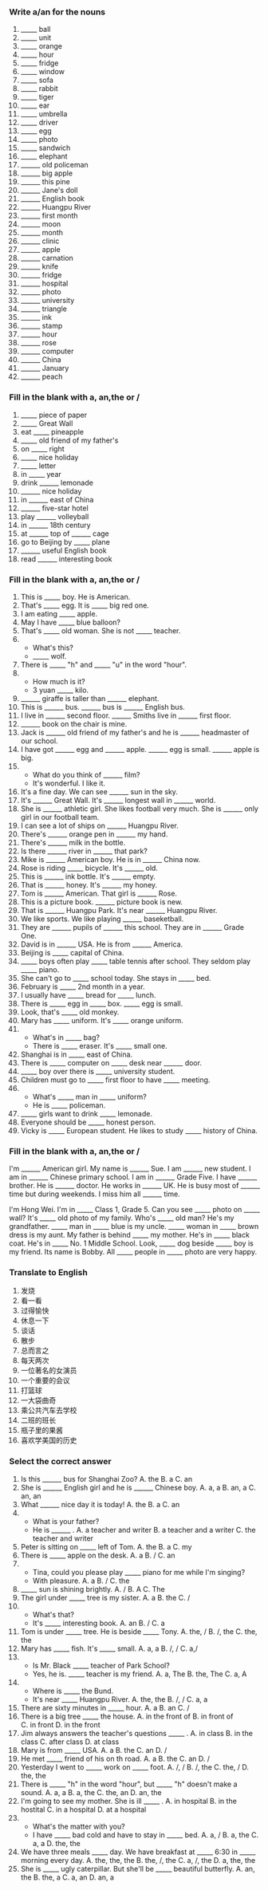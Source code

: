 ### Write a/an for the nouns
1. _____ ball
2. _____ unit
3. _____ orange
4. _____ hour
5. _____ fridge
6. _____ window
7. _____ sofa
8. _____ rabbit
9. _____ tiger
10. _____ ear
11. _____ umbrella
12. _____ driver
13. _____ egg
14. _____ photo
15. _____ sandwich
16. _____ elephant
17. ______ old policeman
18. ______ big apple
19. ______ this pine
20. ______ Jane's doll
21. ______ English book
22. ______ Huangpu River
23. ______ first month
24. ______ moon
25. ______ month
26. ______ clinic
27. ______ apple
28. ______ carnation
29. ______ knife
30. ______ fridge
31. ______ hospital
32. ______ photo
33. ______ university
34. ______ triangle
35. ______ ink
36. ______ stamp
37. ______ hour
38. ______ rose
39. ______ computer
40. ______ China
41. ______ January
42. ______ peach

### Fill in the blank with a, an,the or /
1. _____ piece of paper
2. _____ Great Wall
3. eat _____ pineapple
4. _____ old friend of my father's
5. on _____ right
6. _____ nice holiday
7. _____ letter
8. in _____ year
9. drink ______ lemonade
10. ______ nice holiday
11. in ______ east of China
12. ______ five-star hotel
13. play ______ volleyball
14. in ______ 18th century
15. at ______ top of ______ cage
16. go to Beijing by _____ plane
17. ______ useful English book
18. read ______ interesting book

### Fill in the blank with a, an,the or /
1. This is _____ boy. He is American.
2. That's _____ egg. It is _____ big red one.
3. I am eating _____ apple.
4. May I have _____ blue balloon?
5. That's _____ old woman. She is not _____ teacher.
6. - What's this?
   - _____ wolf.
7. There is _____ "h" and _____ "u" in the word "hour".
8. - How much is it?
   - 3 yuan _____ kilo.
9. ______ giraffe is taller than ______ elephant.
10. This is ______ bus. ______ bus is ______ English bus.
11. I live in ______ second floor. ______ Smiths live in ______ first floor.
12. ______ book on the chair is mine.
13. Jack is ______ old friend of my father's and he is ______ headmaster of our school.
14. I have got ______ egg and ______ apple. ______ egg is small. ______ apple is big.
15. - What do you think of ______ film?
	 - It's wonderful. I like it.
16. It's a fine day. We can see ______ sun in the sky.
17. It's ______ Great Wall. It's ______ longest wall in ______ world.
18. She is ______ athletic girl. She likes football very much. She is ______ only girl in our football team.
19. I can see a lot of ships on ______ Huangpu River.
20. There's ______ orange pen in ______ my hand.
21. There's ______ milk in the bottle.
22. Is there ______ river in ______ that park?
23. Mike is ______ American boy. He is in ______ China now.
24. Rose is riding _____ bicycle. It's ______ old.
25. This is ______ ink bottle. It's ______ empty.
26. That is ______ honey. It's ______ my honey.
27. Tom is ______ American. That girl is ______ Rose.
28. This is a picture book. ______ picture book is new.
29. That is ______ Huangpu Park. It's near ______ Huangpu River.
30. We like sports. We like playing ______ baseketball.
31. They are ______ pupils of ______ this school. They are in ______ Grade One.
32. David is in ______ USA. He is from ______ America.
33. Beijing is _____ capital of China.
34. _____ boys often play _____ table tennis after school. They seldom play _____ piano.
35. She can't go to _____ school today. She stays in _____ bed.
36. February is _____ 2nd month in a year.
37. I usually have _____ bread for _____ lunch.
38. There is _____ egg in _____ box. _____ egg is small.
39. Look, that's _____ old monkey.
40. Mary has _____ uniform. It's _____ orange uniform.
41. - What's in _____ bag?
    - There is _____ eraser. It's _____ small one.
42. Shanghai is in _____ east of China.
43. There is _____ computer on _____ desk near ______ door.
44. _____ boy over there is _____ university student.
45. Children must go to _____ first floor to have _____ meeting.
46. - What's _____ man in _____ uniform?
    - He is _____ policeman.
47. _____ girls want to drink _____ lemonade.
48. Everyone should be _____ honest person.
49. Vicky is _____ European student. He likes to study _____ history of China.

### Fill in the blank with a, an,the or /
I'm ______ American girl. My name is ______ Sue. I am ______ new student. I am in ______ Chinese primary school. I am in ______ Grade Five. I have ______ brother. He is ______ doctor. He works in ______ UK. He is busy most of ______ time but during weekends. I miss him all ______ time.

I'm Hong Wei. I'm in _____ Class 1, Grade 5. Can you see _____ photo on _____ wall? It's _____ old photo of my family. Who's _____ old man? He's my grandfather. _____ man in _____ blue is my uncle. _____ woman in _____  brown dress is my aunt. My father is behind _____ my mother. He's in _____ black coat. He's in _____ No. 1 Middle School. Look, _____ dog beside _____ boy is my friend. Its name is Bobby. All _____ people in _____ photo are very happy.

### Translate to English
1. 发烧
2. 看一看
3. 过得愉快
4. 休息一下
5. 谈话
6. 散步
7. 总而言之
8. 每天两次
9. 一位著名的女演员
10. 一个重要的会议
11. 打篮球
12. 一大袋曲奇
13. 乘公共汽车去学校
14. 二班的班长
15. 瓶子里的果酱
16. 喜欢学美国的历史

### Select the correct answer
1. Is this ______ bus for Shanghai Zoo?
	A. the 					B. a 						C. an
2. She is ______ English girl and he is ______ Chinese boy.
	A. a, a 					B. an, a 				C. an, an
3. What ______ nice day it is today!
	A. the 					B. a 						C. an
4. - What is your father?
	- He is ______ .
	A. a teacher and writer		B. a teacher and a writer
	C. the teacher and writer
5. Peter is sitting on _____ left of Tom.
	A. the 					B. a 						C. my
6. There is _____ apple on the desk.
   A. a 						B. /						C. an
7. - Tina, could you please play _____ piano for me while I'm singing?
   - With pleasure.
   A. a 						B. /						C. the
8. _____ sun is shining brightly.
   A. / 						B. A 						C. The
9. The girl under _____ tree is my sister.
   A. a 						B. the 					C. /
10. - What's that?
    - It's _____ interesting book.
    A. an 					B. / 						C. a
11. Tom is under _____ tree. He is beside _____ Tony.
    A. the, / 				B. /, the 				C. the, the
12. Mary has _____ fish. It's _____ small.
    A. a, a 				B. /, / 					C. a,/
13. - Is Mr. Black _____ teacher of Park School?
    - Yes, he is. _____ teacher is my friend.
    A. a, The 				B. the, The 			C. a, A
14. - Where is _____ the Bund.
    - It's near _____ Huangpu River.
    A. the, the 			B. /, / 					C. a, a
15. There are sixty minutes in _____ hour.
    A. a 					B. an 					C. /
16. There is a big tree _____ the house.
    A. in the front of 			B. in front of 		
    C. in front					D. in the front
17. Jim always answers the teacher's questions _____ .
    A. in class 					B. in the class
    C. after class 				D. at class
18. Mary is from _____ USA.
    A. a 							B. the 
    C. an 							D. /
19. He met _____ friend of his on th road.
    A. a 							B. the 
    C. an 							D. /
20. Yesterday I went to _____ work on _____ foot.
    A. /, /							B. /, the
    C. the, /						D. the, the
21. There is _____ "h" in the word "hour", but _____ "h" doesn't make a sound.
    A. a, a 						B. a, the
    C. the, an 					D. an, the
22. I'm going to see my mother. She is ill _____ .
    A. in hospital 				B. in the hostital
    C. in a hospital 			D. at a hospital
23. - What's the matter with you?
    - I have _____ bad cold and have to stay in _____ bed.
    A. a, / 						B. a, the
    C. a, a 						D. the, the
24. We have three meals _____ day. We have breakfast at _____ 6:30 in _____ morning every day.
    A. the, the, the 			B. the, /, the
    C. a, /, the 					D. a, the, the
25. She is _____ ugly caterpillar. But  she'll be _____ beautiful butterfly.
    A. an, the 					B. the, a
    C. a, an 						D. an, a